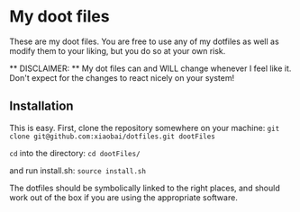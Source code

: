 # My doot files

These are my doot files. You are free to use any of my dotfiles as well as modify them to your liking, but you do so at your own risk.

** DISCLAIMER: ** My dot files can and WILL change whenever I feel like it. Don't expect for the changes to react nicely on your system!

## Installation

This is easy. First, clone the repository somewhere on your machine:
	`git clone git@github.com:xiaobai/dotfiles.git dootFiles`

`cd` into the directory:
	`cd dootFiles/`

and run install.sh:
	`source install.sh`

The dotfiles should be symbolically linked to the right places, and should work out of the box if you are using the appropriate software.
